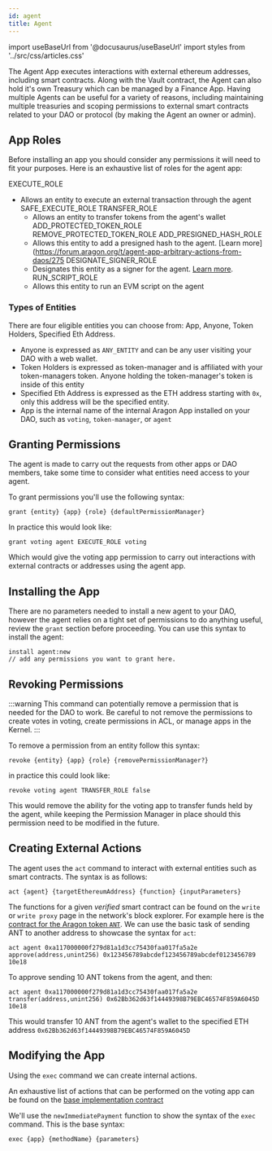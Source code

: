 ```yaml
---
id: agent
title: Agent
---
```

import useBaseUrl from '@docusaurus/useBaseUrl'
import styles from '../src/css/articles.css'

The Agent App executes interactions with external ethereum addresses, including smart contracts. Along with the Vault contract, the Agent can also hold it's own Treasury which can be managed by a Finance App. Having multiple Agents can be useful for a variety of reasons, including maintaining multiple treasuries and scoping permissions to external smart contracts related to your DAO or protocol (by making the Agent an owner or admin).


## App Roles

Before installing an app you should consider any permissions it will need to fit your purposes. Here is an exhaustive list of roles for the agent app:

EXECUTE_ROLE 
 - Allows an entity to execute an external transaction through the agent
SAFE_EXECUTE_ROLE
TRANSFER_ROLE
    - Allows an entity to transfer tokens from the agent's wallet
ADD_PROTECTED_TOKEN_ROLE
REMOVE_PROTECTED_TOKEN_ROLE
ADD_PRESIGNED_HASH_ROLE
    - Allows this entity to add a presigned hash to the agent. [Learn more](https://forum.aragon.org/t/agent-app-arbitrary-actions-from-daos/275 
DESIGNATE_SIGNER_ROLE
    - Designates this entity as a signer for the agent. [Learn more](https://forum.aragon.org/t/agent-app-arbitrary-actions-from-daos/275).
RUN_SCRIPT_ROLE
    - Allows this entity to run an EVM script on the agent

### Types of Entities

There are four eligible entities you can choose from: App, Anyone, Token Holders, Specified Eth Address.

- Anyone is expressed as `ANY_ENTITY` and can be any user visiting your DAO with a web wallet.
- Token Holders is expressed as token-manager and is affiliated with your token-managers token. Anyone holding the token-manager's token is inside of this entity
- Specified Eth Address is expressed as the ETH address starting with `0x`, only this address will be the specified entity.
- App is the internal name of the internal Aragon App installed on your DAO, such as `voting`, `token-manager`, or `agent`

## Granting Permissions

The agent is made to carry out the requests from other apps or DAO members, take some time to consider what entities need access to your agent.

To grant permissions you'll use the following syntax:

`grant {entity} {app} {role} {defaultPermissionManager}`

In practice this would look like:

`grant voting agent EXECUTE_ROLE voting`

Which would give the voting app permission to carry out interactions with external contracts or addresses using the agent app.

## Installing the App

There are no parameters needed to install a new agent to your DAO, however the agent relies on a tight set of permissions to do anything useful, review the `grant` section before proceeding. You can use this syntax to install the agent:

```
install agent:new
// add any permissions you want to grant here.
```

## Revoking Permissions

:::warning
 This command can potentially remove a permission that is needed for the DAO to work. Be careful to not remove the permissions to create votes in voting, create permissions in ACL, or manage apps in the Kernel.
:::

To remove a permission from an entity follow this syntax:

`revoke {entity} {app} {role} {removePermissionManager?}`

in practice this could look like:

`revoke voting agent TRANSFER_ROLE false`

This would remove the ability for the voting app to transfer funds held by the agent, while keeping the Permission Manager in place should this permission need to be modified in the future.

## Creating External Actions
The agent uses the `act` command to interact with external entities such as smart contracts. The syntax is as follows:

`act {agent} {targetEthereumAddress} {function} {inputParameters}`

The functions for a given *verified* smart contract can be found on the `write` or `write proxy` page in the network's block explorer. For example here is the [contract for the Aragon token `ANT`](https://etherscan.io/token/0xa117000000f279d81a1d3cc75430faa017fa5a2e#writeContract). We can use the basic task of sending ANT to another address to showcase the syntax for `act`:

`act agent 0xa117000000f279d81a1d3cc75430faa017fa5a2e approve(address,unint256) 0x123456789abcdef123456789abcdef0123456789 10e18`

To approve sending 10 ANT tokens from the agent, and then:

`act agent 0xa117000000f279d81a1d3cc75430faa017fa5a2e transfer(address,unint256) 0x62Bb362d63f14449398B79EBC46574F859A6045D 10e18`

This would transfer 10 ANT from the agent's wallet to the specified ETH address `0x62Bb362d63f14449398B79EBC46574F859A6045D`

## Modifying the App

Using the `exec` command we can create internal actions.

An exhaustive list of actions that can be performed on the voting app can be found on the [base implementation contract](https://etherscan.io/address/0x8b2bc1aa673aae1ec9c75704f9ad2a475804cec8#writeProxyContract)

We'll use the `newImmediatePayment` function to show the syntax of the `exec` command. This is the base syntax:

`exec {app} {methodName} {parameters}`